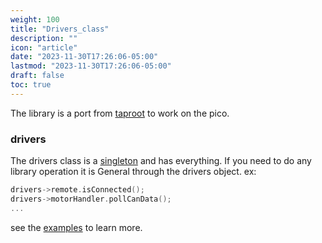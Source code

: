 ```yaml
---
weight: 100
title: "Drivers_class"
description: ""
icon: "article"
date: "2023-11-30T17:26:06-05:00"
lastmod: "2023-11-30T17:26:06-05:00"
draft: false
toc: true
---
```


The library is a port from [taproot](https://github.com/uw-advanced-robotics/taproot)
to work on the pico.

### drivers

The drivers class is a [singleton](https://refactoring.guru/design-patterns/singleton)
and has everything. If you need to do any library operation it is General through the
drivers object.
ex:

```cpp
drivers->remote.isConnected();
drivers->motorHandler.pollCanData(); 
...
```

see the [examples](#examples) to learn more.